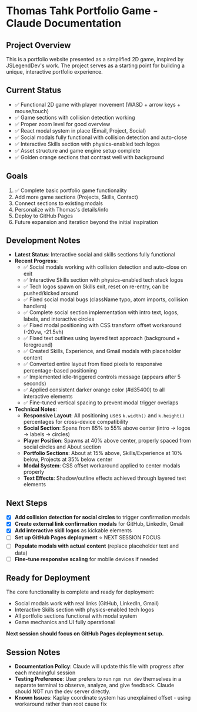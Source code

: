 # Thomas Tahk Portfolio Game - Claude Documentation

## Project Overview
This is a portfolio website presented as a simplified 2D game, inspired by JSLegendDev's work. The project serves as a starting point for building a unique, interactive portfolio experience.

## Current Status
- ✅ Functional 2D game with player movement (WASD + arrow keys + mouse/touch)
- ✅ Game sections with collision detection working
- ✅ Proper zoom level for good overview
- ✅ React modal system in place (Email, Project, Social)
- ✅ Social modals fully functional with collision detection and auto-close
- ✅ Interactive Skills section with physics-enabled tech logos
- ✅ Asset structure and game engine setup complete
- ✅ Golden orange sections that contrast well with background

## Goals
1. ✅ Complete basic portfolio game functionality
2. Add more game sections (Projects, Skills, Contact)
3. Connect sections to existing modals
4. Personalize with Thomas's details/info
5. Deploy to GitHub Pages
6. Future expansion and iteration beyond the initial inspiration

## Development Notes
- **Latest Status**: Interactive social and skills sections fully functional
- **Recent Progress**: 
  - ✅ Social modals working with collision detection and auto-close on exit
  - ✅ Interactive Skills section with physics-enabled tech stack logos
  - ✅ Tech logos spawn on Skills exit, reset on re-entry, can be pushed/kicked around
  - ✅ Fixed social modal bugs (className typo, atom imports, collision handlers)
  - ✅ Complete social section implementation with intro text, logos, labels, and interactive circles
  - ✅ Fixed modal positioning with CSS transform offset workaround (-20vw, -21.5vh)
  - ✅ Fixed text outlines using layered text approach (background + foreground)
  - ✅ Created Skills, Experience, and Gmail modals with placeholder content
  - ✅ Converted entire layout from fixed pixels to responsive percentage-based positioning
  - ✅ Implemented idle-triggered controls message (appears after 5 seconds)
  - ✅ Applied consistent darker orange color (#d35400) to all interactive elements
  - ✅ Fine-tuned vertical spacing to prevent modal trigger overlaps
- **Technical Notes**: 
  - **Responsive Layout**: All positioning uses `k.width()` and `k.height()` percentages for cross-device compatibility
  - **Social Section**: Spans from 85% to 55% above center (intro → logos → labels → circles)
  - **Player Position**: Spawns at 40% above center, properly spaced from social circles and About section
  - **Portfolio Sections**: About at 15% above, Skills/Experience at 10% below, Projects at 35% below center
  - **Modal System**: CSS offset workaround applied to center modals properly
  - **Text Effects**: Shadow/outline effects achieved through layered text elements

## Next Steps
- [x] **Add collision detection for social circles** to trigger confirmation modals
- [x] **Create external link confirmation modals** for GitHub, LinkedIn, Gmail
- [x] **Add interactive skill logos** as kickable elements
- [ ] **Set up GitHub Pages deployment** ⭐ NEXT SESSION FOCUS
- [ ] **Populate modals with actual content** (replace placeholder text and data)
- [ ] **Fine-tune responsive scaling** for mobile devices if needed

## Ready for Deployment
The core functionality is complete and ready for deployment:
- Social modals work with real links (GitHub, LinkedIn, Gmail)
- Interactive Skills section with physics-enabled tech logos
- All portfolio sections functional with modal system
- Game mechanics and UI fully operational

**Next session should focus on GitHub Pages deployment setup.**

## Session Notes
- **Documentation Policy**: Claude will update this file with progress after each meaningful session
- **Testing Preference**: User prefers to run `npm run dev` themselves in a separate terminal to observe, analyze, and give feedback. Claude should NOT run the dev server directly.
- **Known Issues**: Kaplay coordinate system has unexplained offset - using workaround rather than root cause fix
